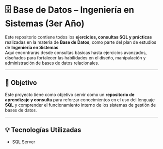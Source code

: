 # 🗄️ Base de Datos – Ingeniería en Sistemas (3er Año)

Este repositorio contiene todos los **ejercicios, consultas SQL y prácticas** realizadas en la materia de **Base de Datos**, como parte del plan de estudios de **Ingeniería en Sistemas**.  
Aquí encontrarás desde consultas básicas hasta ejercicios avanzados, diseñados para fortalecer las habilidades en el diseño, manipulación y administración de bases de datos relacionales.

--- 

## 🎯 Objetivo

Este proyecto tiene como objetivo servir como un **repositorio de aprendizaje y consulta** para reforzar conocimientos en el uso del lenguaje **SQL** y comprender el funcionamiento interno de los sistemas de gestión de bases de datos.

---

## 💡 Tecnologías Utilizadas

- SQL Server
